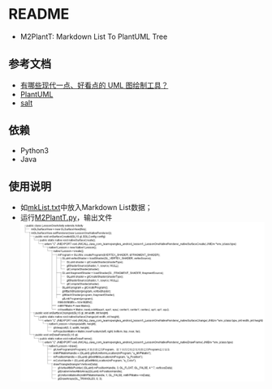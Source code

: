 # README

* M2PlantT: Markdown List To PlantUML Tree

## 参考文档

* [有哪些现代一点、好看点的 UML 图绘制工具？](https://www.zhihu.com/question/20144020)
* [PlantUML](http://plantuml.com/zh/index)
* [salt](http://plantuml.com/zh/salt)

## 依赖

* Python3
* Java

## 使用说明

* 如[mkList.txt](mkList.txt)中放入Markdown List数据；
* 运行[M2PlantT.py](M2PlantT.py)，输出文件
  ![mkList_temp.png](mkList_temp.png)